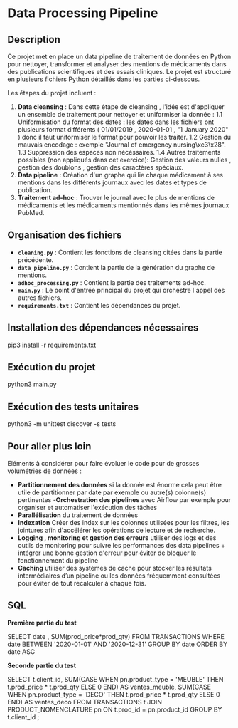 # Data Processing Pipeline

## Description
Ce projet met en place un data pipeline de traitement de données en Python pour nettoyer, transformer et analyser des mentions de médicaments dans des publications scientifiques et des essais cliniques. Le projet est structuré en plusieurs fichiers Python détaillés dans les parties ci-dessous.

Les étapes du projet incluent :
1. **Data cleansing** : 
Dans cette étape de cleansing , l'idée est d'appliquer un ensemble de traitement pour nettoyer et uniformiser la donnée :
    1.1 Uniformisation du format des dates : les dates dans les fichiers ont plusieurs format différents ( 01/01/2019 , 2020-01-01 , "1 January 2020" ) donc il faut uniformiser le format pour pouvoir les traiter.
    1.2 Gestion du mauvais encodage : exemple "Journal of emergency nursing\xc3\x28".
    1.3 Suppression des espaces non nécéssaires.
    1.4 Autres traitements possibles (non appliqués dans cet exercice): Gestion des valeurs nulles , gestion des doublons , gestion des caractères spéciaux.
2. **Data pipeline** : 
Création d'un graphe qui lie chaque médicament à ses mentions dans les différents journaux avec les dates et types de publication.
3. **Traitement ad-hoc** : 
Trouver le journal avec le plus de mentions de médicaments et les médicaments mentionnés dans les mêmes journaux PubMed.

## Organisation des fichiers

- **`cleaning.py`** : Contient les fonctions de cleansing citées dans la partie précédente.
- **`data_pipeline.py`** : Contient la partie de la génération du graphe de mentions.
- **`adhoc_processing.py`** : Contient la partie des traitements ad-hoc.
- **`main.py`** : Le point d'entrée principal du projet qui orchestre l'appel des autres fichiers.
- **`requirements.txt`** : Contient les dépendances du projet.


## Installation des dépendances nécessaires

pip3 install -r requirements.txt

## Exécution du projet 

python3 main.py

## Exécution des tests unitaires

python3 -m unittest discover -s tests

## Pour aller plus loin 

Eléments à considérer pour faire évoluer le code pour de grosses volumétries de données :

- **Partitionnement des données**  si la donnée est énorme cela peut être utile de partitionner par date par exemple ou autre(s) colonne(s) pertinentes
-**Orchestration des pipelines** avec Airflow par exemple pour organiser et automatiser l'exécution des tâches
- **Parallélisation** du traitement de données
- **Indexation** Créer des index sur les colonnes utilisées pour les filtres, les jointures afin d'accélérer les opérations de lecture et de recherche.
- **Logging , monitoring et gestion des erreurs** utiliser des logs et des outils de monitoring pour suivre les performances des data pipelines + intégrer une bonne gestion d'erreur pour éviter de bloquer le fonctionnement du pipeline
- **Caching** utiliser des systèmes de cache pour stocker les résultats intermédiaires d’un pipeline ou les données fréquemment consultées pour éviter de tout recalculer à chaque fois.

## SQL


**Première partie du test**

SELECT date , SUM(prod_price*prod_qty) FROM TRANSACTIONS
WHERE date BETWEEN '2020-01-01' AND '2020-12-31'
GROUP BY date
ORDER BY date ASC

**Seconde partie du test**

SELECT 
  t.client_id,
  SUM(CASE WHEN pn.product_type = 'MEUBLE' THEN t.prod_price * t.prod_qty ELSE 0 END) AS ventes_meuble,
  SUM(CASE WHEN pn.product_type = 'DECO' THEN t.prod_price * t.prod_qty ELSE 0 END) AS ventes_deco
FROM 
  TRANSACTIONS t
JOIN 
  PRODUCT_NOMENCLATURE pn
ON 
  t.prod_id = pn.product_id
GROUP BY 
  t.client_id
;
